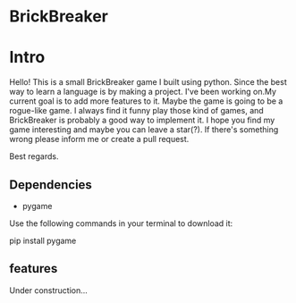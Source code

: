 # BrickBreaker

# Intro

Hello! This is a small BrickBreaker game I built using python. 
Since the best way to learn a language is by making a project. 
I've been working on.My current goal is to add more features to it.
Maybe the game is going to be a rogue-like game. 
I always find it funny play those kind of games, and BrickBreaker is probably a good way to implement it.
I hope you find my game interesting and maybe you can leave a star(?). If there's something wrong please inform me or create a pull request.

Best regards.

## Dependencies

- pygame


Use the following commands in your terminal to download it:

pip install pygame

## features

Under construction...


